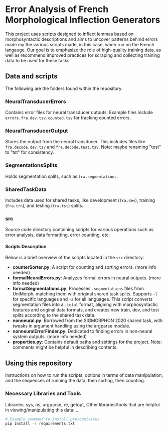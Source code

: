 # Error Analysis of French Morphological Inflection Generators

This project uses scripts designed to inflect lemmas based on morphosyntactic descriptions and aims to uncover patterns behind errors made my the various scripts made, in this case, when run on the French langauge. Our goal is to emphasize the role of high-quality training data, as well as recommend improved practices for scraping and collecting training data to be used for these tasks.

## Data and scripts

The following are the folders found within the repository:

### NeuralTransducerErrors
Contains error files for neural transducer outputs. Example files include `errors.fra.dev.tsv.counted.tsv` for tracking counted errors.

### NeuralTransducerOutput
Stores the output from the neural transducer. This includes files like `fra.decode.dev.tsv` and `fra.decode.test.tsv`. Note: maybe renaming "test" to "tst" for consistency.

### SegmentationsSplits
Holds segmentation splits, such as `fra.segmentations`.

### SharedTaskData
Includes data used for shared tasks, like development (`fra.dev`), training (`fra.trn`), and testing (`fra.tst`) splits.

### src
Source code directory containing scripts for various operations such as error analysis, data formatting, error counting, etc.

#### Scripts Description

Below is a brief overview of the scripts located in the `src` directory:

- **counterSorter.py**: A script for counting and sorting errors. (more info needed)
- **formalNeuralErrors.py**: Analyzes formal errors in neural outputs. (more info needed)
- **formatSegmentations.py**: Processes `.segmentations` files from UniMorph, matching them with original shared task splits. Supports `-l` for specific languages and `-a` for all languages. This script converts segmentation files into a `.total` format, aligning with morphosyntactic features and original data formats, and creates new train, dev, and test splits according to the shared task data.
- **nonneural.py**: Borrowed from the SIGMORPHON 2020 shared task, with tweaks in argument handling using the argparse module.
- **nonneuralErrorFinder.py**: Dedicated to finding errors in non-neural system outputs. (more info needed)
- **properties.py**: Contains default paths and settings for the project. Note: comments might be helpful in describing contents.

## Using this repository

Instructions on how to run the scripts, options in terms of data manipulation, and the sequences of running the data, then sorting, then counting.

### Necessary Libraries and Tools

Libraries: sys, os, argparse, re, getopt, 
Other libraries/tools that are helpful in viewing/manipulating this data: ...

```bash
# Example command to install prerequisites
pip install -r requirements.txt
